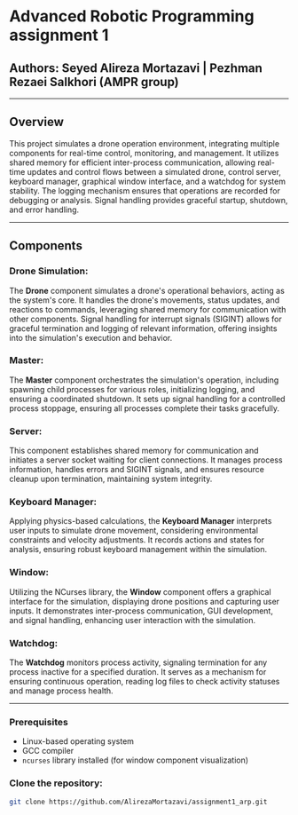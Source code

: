 # Advanced Robotic Programming assignment 1 

## Authors: Seyed Alireza Mortazavi | Pezhman Rezaei Salkhori (AMPR group)

---

## Overview

This project simulates a drone operation environment, integrating multiple components for real-time control, monitoring, and management. It utilizes shared memory for efficient inter-process communication, allowing real-time updates and control flows between a simulated drone, control server, keyboard manager, graphical window interface, and a watchdog for system stability. The logging mechanism ensures that operations are recorded for debugging or analysis. Signal handling provides graceful startup, shutdown, and error handling.

---

## Components

### Drone Simulation:
The **Drone** component simulates a drone's operational behaviors, acting as the system's core. It handles the drone's movements, status updates, and reactions to commands, leveraging shared memory for communication with other components. Signal handling for interrupt signals (SIGINT) allows for graceful termination and logging of relevant information, offering insights into the simulation's execution and behavior.

### Master:
The **Master** component orchestrates the simulation's operation, including spawning child processes for various roles, initializing logging, and ensuring a coordinated shutdown. It sets up signal handling for a controlled process stoppage, ensuring all processes complete their tasks gracefully.

### Server:
This component establishes shared memory for communication and initiates a server socket waiting for client connections. It manages process information, handles errors and SIGINT signals, and ensures resource cleanup upon termination, maintaining system integrity.

### Keyboard Manager:
Applying physics-based calculations, the **Keyboard Manager** interprets user inputs to simulate drone movement, considering environmental constraints and velocity adjustments. It records actions and states for analysis, ensuring robust keyboard management within the simulation.

### Window:
Utilizing the NCurses library, the **Window** component offers a graphical interface for the simulation, displaying drone positions and capturing user inputs. It demonstrates inter-process communication, GUI development, and signal handling, enhancing user interaction with the simulation.

### Watchdog:
The **Watchdog** monitors process activity, signaling termination for any process inactive for a specified duration. It serves as a mechanism for ensuring continuous operation, reading log files to check activity statuses and manage process health.

---

### Prerequisites
- Linux-based operating system
- GCC compiler
- `ncurses` library installed (for window component visualization)

### Clone the repository:
```sh
git clone https://github.com/AlirezaMortazavi/assignment1_arp.git
